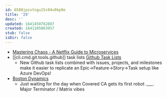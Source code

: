 ```yaml
---
id: 6580jpzxtngu15c04v8kp9e
title: '29'
desc: ''
updated: 1641450762887
created: 1641105063957
stub: false
isDir: false
---
```



- [Mastering Chaos - A Netflix Guide to Microservices][1]
- [[cli.cmd.git.tools.github]] task lists [Github Task Lists][2]
  - New Github task lists combined with issues, projects, and milestones make it easier to replicate an Epic->Feature->Story->Task setup like Azure DevOps!
- [Boston Dynamics][3]
  - Just waiting for the day when Covered CA gets its first robot .\_\_\_. 
    Major Terminator / Matrix vibes


[1]: https://youtu.be/CZ3wIuvmHeM
[2]: https://youtu.be/BplF7vHXewA
[3]: https://www.facebook.com/watch/?v=939320813295083

